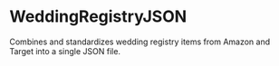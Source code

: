 # WeddingRegistryJSON
Combines and standardizes wedding registry items from Amazon and Target into a single JSON file.
